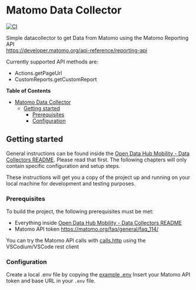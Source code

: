 # Matomo Data Collector

[![CI](https://github.com/noi-techpark/bdp-commons/actions/workflows/ci-matomo.yml/badge.svg)](https://github.com/noi-techpark/bdp-commons/actions/workflows/ci-matomo.yml)

Simple datacollector to get Data from Matomo using the Matomo Reporting API  
https://developer.matomo.org/api-reference/reporting-api

Currently supported API methods are:  
- Actions.getPageUrl
- CustomReports.getCustomReport

**Table of Contents**
- [Matomo Data Collector](#matomo-data-collector)
	- [Getting started](#getting-started)
		- [Prerequisites](#prerequisites)
		- [Configuration](#configuration)

## Getting started

General instructions can be found inside the [Open Data Hub Mobility - Data
Collectors README](../../README.md). Please read that first. The following
chapters will only contain specific configuration and setup steps.

These instructions will get you a copy of the project up and running on your
local machine for development and testing purposes.

### Prerequisites

To build the project, the following prerequisites must be met:
- Everything inside [Open Data Hub Mobility - Data Collectors README](../../README.md#prerequisites)
- Matomo API token https://matomo.org/faq/general/faq_114/

You can try the Matomo API calls with [calls.http](calls.http) using the VSCodium/VSCode rest client 

### Configuration

Create a local .env file by copying the [example .env](.env.example)
Insert your Matomo API token and base URL in your `.env` file.

